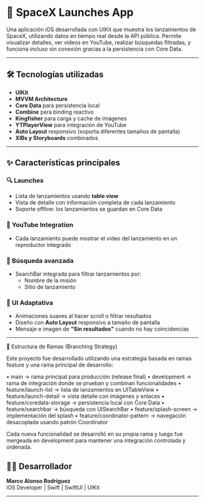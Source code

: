 # 🚀 SpaceX Launches App

Una aplicación iOS desarrollada con UIKit que muestra los lanzamientos de SpaceX, utilizando datos en tiempo real desde la API pública. Permite visualizar detalles, ver videos en YouTube, realizar búsquedas filtradas, y funciona incluso sin conexión gracias a la persistencia con Core Data.

---

## 🛠 Tecnologías utilizadas

- **UIKit**
- **MVVM Architecture**
- **Core Data** para persistencia local
- **Combine** para binding reactivo
- **Kingfisher** para carga y cache de imágenes
- **YTPlayerView** para integración de YouTube
- **Auto Layout** responsivo (soporta diferentes tamaños de pantalla)
- **XIBs y Storyboards** combinados

---

## ✨ Características principales

### 🔍 Launches

- Lista de lanzamientos usando **table view**
- Vista de detalle con información completa de cada lanzamiento
- Soporte offline: los lanzamientos se guardan en Core Data

### 🎥 YouTube Integration

- Cada lanzamiento puede mostrar el video del lanzamiento en un reproductor integrado

### 🔎 Búsqueda avanzada

- SearchBar integrada para filtrar lanzamientos por:
  - Nombre de la misión
  - Sitio de lanzamiento

### 📱 UI Adaptativa

- Animaciones suaves al hacer scroll o filtrar resultados
- Diseño con **Auto Layout** responsivo a tamaño de pantalla
- Mensaje e imagen de **"Sin resultados"** cuando no hay coincidencias

---

🌱 Estructura de Ramas (Branching Strategy)

Este proyecto fue desarrollado utilizando una estrategia basada en ramas feature y una rama principal de desarrollo:

•	main → rama principal para producción (release final)
•	development → rama de integración donde se prueban y combinan funcionalidades
•	feature/launch-list → lista de lanzamientos en UITableView
•	feature/launch-detail → vista detalle con imágenes y enlaces
•	feature/coredata-storage → persistencia local con Core Data
•	feature/searchbar → búsqueda con UISearchBar
•	feature/splash-screen → implementación del splash
•	feature/coordinator-pattern → navegación desacoplada usando patrón Coordinator

Cada nueva funcionalidad se desarrolló en su propia rama y luego fue mergeada en development para mantener una integración controlada y ordenada.

## 🧑‍💻 Desarrollador

**Marco Alonso Rodriguez**  
iOS Developer | Swift | SwiftUI | UIKit  

---
